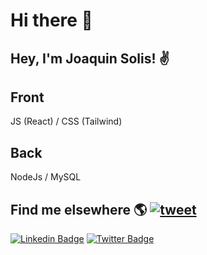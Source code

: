 # Hi there 👋


## Hey, I'm Joaquin Solis! ✌

## Front 

JS (React) / CSS (Tailwind) 

## Back

NodeJs / MySQL 

## Find me elsewhere 🌎 [![tweet](https://s.svgbox.net/social.svg?ic=twitter)](https://twitter.com/joaquinsolis93)

[![Linkedin Badge](https://img.shields.io/badge/-LinkedIn-blue?style=flat-square&logo=Linkedin&logoColor=white&link=https://www.linkedin.com/in/joaquinsolis/)](https://www.linkedin.com/in/joaquinsolis/)  [![Twitter Badge](https://img.shields.io/badge/-Twitter-1ca0f1?style=flat-square&labelColor=1ca0f1&logo=twitter&logoColor=white&link=https://twitter.com/joaquinsolis93)](https://twitter.com/joaquinsolis93)


